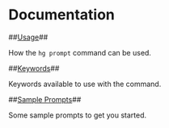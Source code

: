 Documentation
=============

##[Usage](/documentation/usage/)##

How the `hg prompt` command can be used.

##[Keywords](/documentation/keywords/)##

Keywords available to use with the command.

##[Sample Prompts](/documentation/samples/)##

Some sample prompts to get you started.